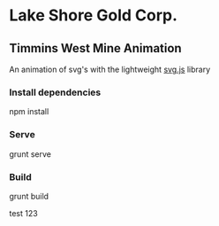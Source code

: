 # Lake Shore Gold Corp.
## Timmins West Mine Animation

An animation of svg's with the lightweight [svg.js](https://github.com/wout/svg.js) library

### Install dependencies
npm install

### Serve
grunt serve

### Build
grunt build

test 123
